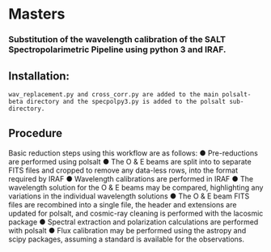 # Masters
### Substitution of the wavelength calibration of the SALT Spectropolarimetric Pipeline using python 3 and IRAF.

## Installation:
    wav_replacement.py and cross_corr.py are added to the main polsalt-beta directory and the specpolpy3.py is added to the polsalt sub-directory.

## Procedure
Basic reduction steps using this workflow are as follows:
    ● Pre-reductions are performed using polsalt
    ● The O & E beams are split into to separate FITS files and cropped to remove any data-less rows, into the format required by IRAF
    ● Wavelength calibrations are performed in IRAF
    ● The wavelength solution for the O & E beams may be compared, highlighting any variations in the individual wavelength solutions
    ● The O & E beam FITS files are recombined into a single file, the header and extensions are updated for polsalt,
        and cosmic-ray cleaning is performed with the lacosmic package
    ● Spectral extraction and polarization calculations are performed with polsalt
    ● Flux calibration may be performed using the astropy and scipy packages, assuming a standard is available for the observations.
